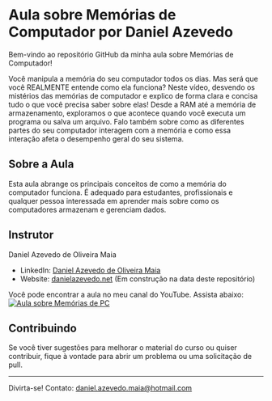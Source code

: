 # Aula sobre Memórias de Computador por Daniel Azevedo

Bem-vindo ao repositório GitHub da minha aula sobre Memórias de Computador!

Você manipula a memória do seu computador todos os dias. Mas será que você REALMENTE entende como ela funciona? Neste vídeo, desvendo os mistérios das memórias de computador e explico de forma clara e concisa tudo o que você precisa saber sobre elas! Desde a RAM até a memória de armazenamento, exploramos o que acontece quando você executa um programa ou salva um arquivo. Falo também sobre como as diferentes partes do seu computador interagem com a memória e como essa interação afeta o desempenho geral do seu sistema.

## Sobre a Aula

Esta aula abrange os principais conceitos de como a memória do computador funciona. É adequado para estudantes, profissionais e qualquer pessoa interessada em aprender mais sobre como os computadores armazenam e gerenciam dados.

## Instrutor

Daniel Azevedo de Oliveira Maia
- LinkedIn: [Daniel Azevedo de Oliveira Maia](https://www.linkedin.com/in/daniel-azevedo-maia/)
- Website: [danielazevedo.net](https://danielazevedo.net) (Em construção na data deste repositório)

Você pode encontrar a aula no meu canal do YouTube. Assista abaixo:
[![Aula sobre Memórias de PC](http://img.youtube.com/vi/CnMfqBCugPA/0.jpg)](https://youtu.be/CnMfqBCugPA)

## Contribuindo

Se você tiver sugestões para melhorar o material do curso ou quiser contribuir, fique à vontade para abrir um problema ou uma solicitação de pull.

---

Divirta-se!
Contato: daniel.azevedo.maia@hotmail.com

